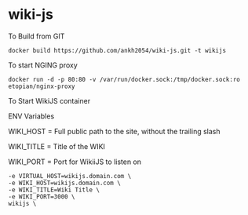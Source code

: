 # wiki-js


To Build from GIT

```docker build https://github.com/ankh2054/wiki-js.git -t wikijs```

To start NGING proxy

```docker run -d -p 80:80 -v /var/run/docker.sock:/tmp/docker.sock:ro etopian/nginx-proxy```


To Start WikiJS container

ENV Variables

WIKI_HOST = Full public path to the site, without the trailing slash

WIKI_TITLE = Title of the WIKI

WIKI_PORT = Port for WikiiJS to listen on

 ```docker run --name wikijs -d \
 -e VIRTUAL_HOST=wikijs.domain.com \
 -e WIKI_HOST=wikijs.domain.com \
 -e WIKI_TITLE=Wiki Title \
 -e WIKI_PORT=3000 \
 wikijs \

 ```
 



